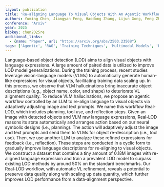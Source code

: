 ```yaml
---
layout: publication
title: 'Re-aligning Language To Visual Objects With An Agentic Workflow'
authors: Yuming Chen, Jiangyan Feng, Haodong Zhang, Lijun Gong, Feng Zhu, Rui Zhao, Qibin Hou, Ming-ming Cheng, Yibing Song
conference: "Arxiv"
year: 2025
bibkey: chen2025re
additional_links:
  - {name: "Paper", url: "https://arxiv.org/abs/2503.23508"}
tags: ['Agentic', 'RAG', 'Training Techniques', 'Multimodal Models', 'Prompting']
---
```

Language-based object detection (LOD) aims to align visual objects with
language expressions. A large amount of paired data is utilized to improve LOD
model generalizations. During the training process, recent studies leverage
vision-language models (VLMs) to automatically generate human-like expressions
for visual objects, facilitating training data scaling up. In this process, we
observe that VLM hallucinations bring inaccurate object descriptions (e.g.,
object name, color, and shape) to deteriorate VL alignment quality. To reduce
VLM hallucinations, we propose an agentic workflow controlled by an LLM to
re-align language to visual objects via adaptively adjusting image and text
prompts. We name this workflow Real-LOD, which includes planning, tool use, and
reflection steps. Given an image with detected objects and VLM raw language
expressions, Real-LOD reasons its state automatically and arranges action based
on our neural symbolic designs (i.e., planning). The action will adaptively
adjust the image and text prompts and send them to VLMs for object
re-description (i.e., tool use). Then, we use another LLM to analyze these
refined expressions for feedback (i.e., reflection). These steps are conducted
in a cyclic form to gradually improve language descriptions for re-aligning to
visual objects. We construct a dataset that contains a tiny amount of 0.18M
images with re-aligned language expression and train a prevalent LOD model to
surpass existing LOD methods by around 50% on the standard benchmarks. Our
Real-LOD workflow, with automatic VL refinement, reveals a potential to
preserve data quality along with scaling up data quantity, which further
improves LOD performance from a data-alignment perspective.
